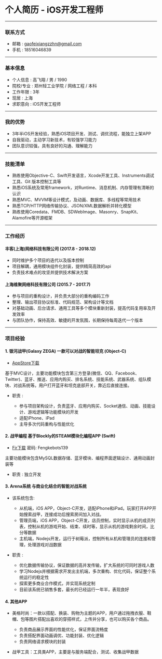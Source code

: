 # 个人简历 - iOS开发工程师

---

### 联系方式
- 邮箱 : gaofeixiangzzhn@gmail.com
- 手机 : 18516046839

---

### 基本信息
- 个人信息    : 高飞翔 / 男 / 1990
- 院校/专业   : 郑州轻工业学院 / 网络工程 / 本科
- 工作年限    : 3年
- 现居        : 上海
- 求职意向    : iOS开发工程师

---

### 我的优势
- 3年半iOS开发经验，熟悉iOS项目开发、测试、调优流程，能独立上架APP
- 自我驱动，主动学习新技术，有较强学习能力
- 团队意识较强，具有良好的沟通、理解能力

---

### 技能清单
- 熟练使用Objective-C、Swift开发语言，Xcode开发工具、Instruments调试工具、Git 版本控制工具等
- 熟悉iOS系统及常用framework，对Runtime、消息机制、内存管理有清晰的认识
- 熟悉MVC、MVVM等设计模式，及动画、数据库、多线程等常用技术
- 熟悉TCP/HTTP网络传输协议、JSON/XML数据解析并转化模型
- 熟练使用Coredata、FMDB、SDWebImage、Masonry、SnapKit、Alamofire等开源框架

---

### 工作经历

#### 丰客(上海)网络科技有限公司 (2017.8 - 2018.12)

- 同时维护多个项目的迭代以及版本控制
- 项目解耦，通用模块组件化封装，提供精简高效的api
- 负责技术难点的攻坚并提供技术解决方案


#### 上海维聚网络科技有限公司 (2015.7 - 2017.7)

- 参与项目的重构设计，并负责大部分的重构编码工作
- 整理、输出项目协议标准、代码规范、架构设计等文档
- 对基础动画、后台请求、通用工具等多个模块重新封装，提高代码复用率及开发效率
- 与团队协作，保持高效、敏捷的开发氛围，长期保持每周迭代一个版本

---

### 项目经验

#### 1. 银河战甲(Galaxy ZEGA) 一款可以对战的智能坦克 (Object-C)
- [AppStore下载](https://itunes.apple.com/us/app/id914266967?mt=8)

基于MVC设计，主要功能模块包含第三方登录(微信、QQ、Facebook、Twitter)、蓝牙、推送、应用内购买、排名系统、技能系统、武器系统、组队模块、对战系统等。用户打开蓝牙和坦克底部开关，靠近后直接连接。

- 职责 : 

    - 参与项目架构设计，负责蓝牙、应用内购买、Socket通信、动画、技能设计、游戏逻辑等功能模块的开发
    - 适配iPhone、iPad
    - 主导多次代码重构与性能优化


#### 2. 战甲编程 基于Blockly的STEAM模块化编程APP (Swift)
- [Fir下载](https://fir.im/j6ma) 密码: Fengkebots139

主要功能模块包含MySQL数据存储、蓝牙模块、编程界面逻辑设计、通用动画封装等

- 职责 : 独立开发

#### 3. Arena系统 与商业化结合的智能对战系统

- 该系统包含:
    - 从机端，iOS APP，Object-C开发，适配iPhone和iPad。玩家打开APP开始搜索战甲，连接成功后搜索房间加入对战。
    - 管理员端，iOS APP，Object-C开发，店员控制，实时显示从机的成员列表，控制从机的游戏开始、结束、续时等，显示从机的游戏剩余时间，比分等数据
    - 主机端，Nodejs开发，运行于树莓派，控制所有从机和管理员的连接和管理，处理游戏对战数据

- 职责 : 
    - 优化数据传输协议，保证数据的高并发传输，扩大系统的可同时游戏人数
    - 学习Nodejs并根据需求开发出主机端，多次重构、优化代码，保证整个系统运行的稳定性
    - 探索更多商业合作模式，并实现系统定制
    - 目前该系统已销售多套，最长的已经运行一年半，表现良好

#### 4. 其他APP
- 美格时尚：一款以搭配、换装、购物为主题的APP，用户通过拖拽衣服、鞋帽、包等图片搭配出喜欢的穿搭样式，上传并分享，也可以购买各个商品。
    
    - 负责商品展示界面的性能优化，保证界面流畅度
    - 负责搭配界面动画调优、功能封装、优化逻辑
    - 负责网络请求模块的封装
    
- 战甲工具：工具类APP，主要是与服务端配合，测试、收集战甲数据


